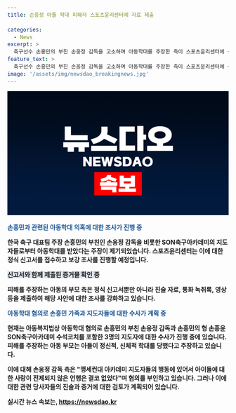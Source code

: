 ```yaml
---
title: 손웅정 아들 학대 피해자 스포츠윤리센터에 자료 제출

categories:
  - News
excerpt: >
  축구선수 손흥민의 부친 손웅정 감독을 고소하며 아동학대를 주장한 측이 스포츠윤리센터에 신고서를 제출했다. 스포츠윤리센터는 신고를 접수하고 관련 자료를 분석하는 등 정식 조사 중이며, 검찰 또한 수사 중이다. 피해를 주장하는 아동의 부모는 신체적·정신적 학대를 주장하고 있으며, 해당 학부모는 손 감독의 입장문에 대해 주장과 달리 사실 왜곡이 있다고 반박했다. 해당 사안은 계속해서 조사가 이뤄질 예정이다.
feature_text: >
  축구선수 손흥민의 부친 손웅정 감독을 고소하며 아동학대를 주장한 측이 스포츠윤리센터에 신고서를 제출했다. 스포츠윤리센터는 신고를 접수하고 관련 자료를 분석하는 등 정식 조사 중이며, 검찰 또한 수사 중이다. 피해를 주장하는 아동의 부모는 신체적·정신적 학대를 주장하고 있으며, 해당 학부모는 손 감독의 입장문에 대해 주장과 달리 사실 왜곡이 있다고 반박했다. 해당 사안은 계속해서 조사가 이뤄질 예정이다.
image: '/assets/img/newsdao_breakingnews.jpg'
---
```


<p><img src="/assets/img/newsdao_breakingnews.jpg" alt="implanttips 속보" /></p>

<p><b><span style="color: #1a5490;">손흥민과 관련된 아동학대 의혹에 대한 조사가 진행 중</span><b></p>

<p>한국 축구 대표팀 주장 손흥민의 부친인 손웅정 감독을 비롯한 SON축구아카데미의 지도자들로부터 아동학대를 받았다는 주장이 제기되었습니다. 스포츠윤리센터는 이에 대한 정식 신고서를 접수하고 보강 조사를 진행할 예정입니다.</p>

<p><b><span style="background-color: #21538527;">신고서와 함께 제출된 증거물 확인 중</span></b></p>

<p>피해를 주장하는 아동의 부모 측은 정식 신고서뿐만 아니라 진술 자료, 통화 녹취록, 영상 등을 제출하여 해당 사안에 대한 조사를 강화하고 있습니다.</p>

<p><b><span style="color: #1a5490;">아동학대 혐의로 손흥민 가족과 지도자들에 대한 수사가 계획 중</span><b></p>

<p>현재는 아동복지법상 아동학대 혐의로 손흥민의 부친 손웅정 감독과 손흥민의 형 손흥윤 SON축구아카데미 수석코치를 포함한 3명의 지도자에 대한 수사가 진행 중에 있습니다. 피해를 주장하는 아동 부모는 아들이 정신적, 신체적 학대를 당했다고 주장하고 있습니다.</p>

<p>이에 대해 손웅정 감독 측은 "맹세컨대 아카데미 지도자들의 행동에 있어서 아이들에 대한 사랑이 전제되지 않은 언행은 결코 없었다"며 혐의를 부인하고 있습니다. 그러나 이에 대한 관련 당사자들의 진술과 증거에 대한 검토가 계획되어 있습니다. </p>

<p data-ke-size="size16"></p>
실시간 뉴스 속보는, <a href="https://newsdao.kr" rel="dofollow">https://newsdao.kr</a>


